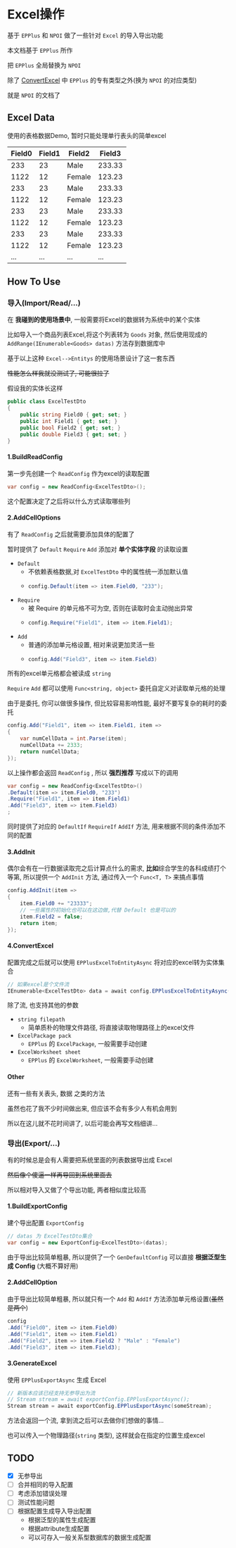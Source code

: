 # Excel操作

基于 `EPPlus` 和 `NPOI` 做了一些针对 `Excel` 的导入导出功能

本文档基于 `EPPlus` 所作

把 `EPPlus` 全局替换为 `NPOI`

除了 [ConvertExcel](#convertexcel) 中 `EPPlus` 的专有类型之外(换为 `NPOI` 的对应类型)

就是 `NPOI` 的文档了


## Excel Data

使用的表格数据Demo, 暂时只能处理单行表头的简单excel

| Field0 | Field1 | Field2 | Field3 |
| ------ | ------ | ------ | ------ |
| 233    | 23     | Male   | 233.33 |
| 1122   | 12     | Female | 123.23 |
| 233    | 23     | Male   | 233.33 |
| 1122   | 12     | Female | 123.23 |
| 233    | 23     | Male   | 233.33 |
| 1122   | 12     | Female | 123.23 |
| 233    | 23     | Male   | 233.33 |
| 1122   | 12     | Female | 123.23 |
| ...    | ...    | ...    | ...    |

## How To Use

### 导入(Import/Read/...)

在 **我碰到的使用场景中**, 一般需要将Excel的数据转为系统中的某个实体

比如导入一个商品列表Excel,将这个列表转为 `Goods` 对象, 然后使用现成的 `AddRange(IEnumerable<Goods> datas)` 方法存到数据库中

基于以上这种 `Excel-->Entitys` 的使用场景设计了这一套东西

~~性能怎么样我就没测试了, 可能很拉了~~

假设我的实体长这样

```csharp
public class ExcelTestDto
{
    public string Field0 { get; set; }
    public int Field1 { get; set; }
    public bool Field2 { get; set; }
    public double Field3 { get; set; }
}
```

#### 1.BuildReadConfig

第一步先创建一个 `ReadConfig` 作为excel的读取配置

```csharp
var config = new ReadConfig<ExcelTestDto>();
```

这个配置决定了之后将以什么方式读取哪些列

#### 2.AddCellOptions

有了 `ReadConfig` 之后就需要添加具体的配置了

暂时提供了 `Default` `Require` `Add` 添加对 **单个实体字段** 的读取设置

* `Default`
  * 不依赖表格数据,对 `ExcelTestDto` 中的属性统一添加默认值
  * ```csharp
    config.Default(item => item.Field0, "233");
    ```
* `Require`
  * 被 Require 的单元格不可为空, 否则在读取时会主动抛出异常
  * ```csharp
    config.Require("Field1", item => item.Field1);
    ```
* `Add`
  * 普通的添加单元格设置, 相对来说更加灵活一些
  * ```csharp
    config.Add("Field3", item => item.Field3)
    ```

所有的excel单元格都会被读成 `string`

`Require` `Add` 都可以使用 `Func<string, object>` 委托自定义对读取单元格的处理

由于是委托, 你可以做很多操作, 但比较容易影响性能, 最好不要写复杂的耗时的委托

```csharp
config.Add("Field1", item => item.Field1, item =>
{
    var numCellData = int.Parse(item);
    numCellData += 2333;
    return numCellData;
});
```

以上操作都会返回 `ReadConfig` , 所以 **强烈推荐** 写成以下的调用

```csharp
var config = new ReadConfig<ExcelTestDto>()
.Default(item => item.Field0, "233")
.Require("Field1", item => item.Field1)
.Add("Field3", item => item.Field3)
;
```

同时提供了对应的 `DefaultIf` `RequireIf` `AddIf` 方法, 用来根据不同的条件添加不同的配置

#### 3.AddInit

偶尔会有在一行数据读取完之后计算点什么的需求, **比如**综合学生的各科成绩打个等第, 所以提供一个  `AddInit` 方法, 通过传入一个 `Func<T, T>` 来搞点事情

```csharp
config.AddInit(item =>
{
    item.Field0 += "23333";
    // 一些属性的初始化也可以在这边做,代替 Default 也是可以的
    item.Field2 = false;
    return item;
});
```

#### 4.ConvertExcel

配置完成之后就可以使用 `EPPlusExcelToEntityAsync` 将对应的excel转为实体集合

```csharp
// 如果excel是个文件流
IEnumerable<ExcelTestDto> data = await config.EPPlusExcelToEntityAsync(excelStream);
```

除了流, 也支持其他的参数

* `string filepath`
  * 简单质朴的物理文件路径, 将直接读取物理路径上的excel文件
* `ExcelPackage pack`
  * `EPPlus` 的 `ExcelPackage`, 一般需要手动创建
* `ExcelWorksheet sheet`
  * `EPPlus` 的 `ExcelWorksheet`, 一般需要手动创建

#### Other

还有一些有关表头, 数据 之类的方法

虽然也花了我不少时间做出来, 但应该不会有多少人有机会用到

所以在这儿就不花时间讲了, 以后可能会再写文档细讲...

### 导出(Export/...)

有的时候总是会有人需要把系统里面的列表数据导出成 Excel

~~然后像个傻逼一样再导回到系统里面去~~

所以相对导入又做了个导出功能, 两者相似度比较高

#### 1.BuildExportConfig

建个导出配置 `ExportConfig`

```csharp
// datas 为 ExcelTestDto集合
var config = new ExportConfig<ExcelTestDto>(datas);
```

由于导出比较简单粗暴, 所以提供了一个 `GenDefaultConfig` 可以直接 **根据泛型生成 Config** (大概不算好用)

#### 2.AddCellOption

由于导出比较简单粗暴, 所以就只有一个 `Add` 和 `AddIf` 方法添加单元格设置(~~虽然是两个~~)

```csharp
config
.Add("Field0", item => item.Field0)
.Add("Field1", item => item.Field1)
.Add("Field2", item => item.Field2 ? "Male" : "Female")
.Add("Field3", item => item.Field3);
```

#### 3.GenerateExcel

使用 `EPPlusExportAsync` 生成 Excel

```csharp
// 新版本应该已经支持无参导出为流
// Stream stream = await exportConfig.EPPlusExportAsync();
Stream stream = await exportConfig.EPPlusExportAsync(someStream);
```

方法会返回一个流, 拿到流之后可以去做你们想做的事情...

也可以传入一个物理路径(`string` 类型), 这样就会在指定的位置生成excel

## TODO

- [x] 无参导出
- [ ] 合并相同的导入配置
- [ ] 考虑添加错误处理
- [ ] 测试性能问题
- [ ] 根据配置生成导入导出配置
  * 根据泛型的属性生成配置
  * 根据attribute生成配置
  * 可以可存入一般关系型数据库的数据生成配置

